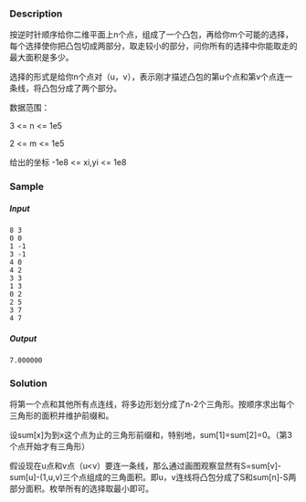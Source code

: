 ### Description

按逆时针顺序给你二维平面上n个点，组成了一个凸包，再给你m个可能的选择，每个选择使你把凸包切成两部分，取走较小的部分，问你所有的选择中你能取走的最大面积是多少。

选择的形式是给你n个点对（u，v），表示刚才描述凸包的第u个点和第v个点连一条线，将凸包分成了两个部分。

数据范围：

3 <= n <= 1e5

2 <= m <= 1e5

给出的坐标 -1e8 <= xi,yi <= 1e8

### Sample

##### Input

```
8 3
0 0
1 -1
3 -1
4 0
4 2
3 3
1 3
0 2
2 5
3 7
4 7
```

##### Output

```
7.000000
```

### Solution

将第一个点和其他所有点连线，将多边形划分成了n-2个三角形。按顺序求出每个三角形的面积并维护前缀和。

设sum[x]为到x这个点为止的三角形前缀和，特别地，sum[1]=sum[2]=0。（第3个点开始才有三角形）

假设现在u点和v点（u<v）要连一条线，那么通过画图观察显然有S=sum[v]-sum[u]-(1,u,v)三个点组成的三角面积。即u，v连线将凸包分成了S和sum[n]-S两部分面积。枚举所有的选择取最小即可。
